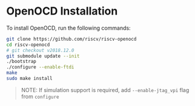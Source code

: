 # OpenOCD Installation

To install OpenOCD,
run the following commands:
``` bash
git clone https://github.com/riscv/riscv-openocd
cd riscv-openocd
# git checkout v2018.12.0
git submodule update --init
./bootstrap
./configure --enable-ftdi
make
sudo make install
```
> NOTE: If simulation support is required, add `--enable-jtag_vpi` flag from `configure`
